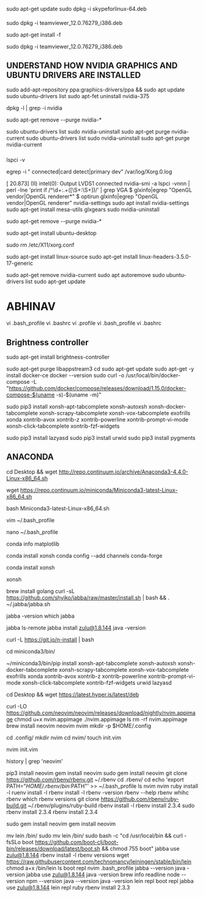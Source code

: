 sudo apt-get update
sudo dpkg -i skypeforlinux-64.deb 

####
sudo dpkg -i teamviewer_12.0.76279_i386.deb 


sudo apt-get install -f


sudo dpkg -i teamviewer_12.0.76279_i386.deb 
#####


## UNDERSTAND HOW NVIDIA GRAPHICS AND UBUNTU DRIVERS ARE INSTALLED

sudo add-apt-repository ppa:graphics-drivers/ppa && sudo apt update
sudo ubuntu-drivers list
sudo apt-fet uninstall nvidia-375

dpkg -l | grep -i nvidia



sudo apt-get remove --purge nvidia-*


sudo ubuntu-drivers list
sudo nvidia-uninstall
sudo apt-get purge nvidia-current
sudo ubuntu-drivers list
sudo nvidia-uninstall
sudo apt-get purge nvidia-current

###
lspci -v

egrep -i " connected|card detect|primary dev" /var/log/Xorg.0.log

[    20.873] (II) intel(0): Output LVDS1 connected
nvidia-smi -a
lspci -vnnn | perl -lne 'print if /^\d+\:.+(\[\S+\:\S+\])/' | grep VGA
$ glxinfo|egrep "OpenGL vendor|OpenGL renderer*"
$ optirun glxinfo|egrep "OpenGL vendor|OpenGL renderer"
nvidia-settings
sudo apt install nvidia-settings
sudo apt-get install mesa-utils
glxgears
sudo nvidia-uninstall

sudo apt-get remove --purge nvidia-*



sudo apt-get install ubuntu-desktop



sudo rm /etc/X11/xorg.conf

sudo apt-get install linux-source
sudo apt-get install linux-headers-3.5.0-17-generic


sudo apt-get remove nvidia-current
sudo apt autoremove
sudo ubuntu-drivers list
sudo apt-get update


####

# ABHINAV



vi .bash_profile 
vi .bashrc 
vi .profile 
vi .bash_profile 
vi .bashrc
## Brightness controller
sudo apt-get install brightness-controller



sudo apt-get purge libappstream3
cd
sudo apt-get update
sudo apt-get -y install docker-ce
docker --version
sudo curl -o /usr/local/bin/docker-compose -L "https://github.com/docker/compose/releases/download/1.15.0/docker-compose-$(uname -s)-$(uname -m)"


sudo pip3 install xonsh-apt-tabcomplete xonsh-autoxsh xonsh-docker-tabcomplete xonsh-scrapy-tabcomplete xonsh-vox-tabcomplete exofrills xonda xontrib-avox xontrib-z xontrib-powerline xontrib-prompt-vi-mode xonsh-click-tabcomplete xontrib-fzf-widgets

sudo pip3 install lazyasd
sudo pip3 install urwid
sudo pip3 install pygments


## ANACONDA
cd Desktop && wget http://repo.continuum.io/archive/Anaconda3-4.4.0-Linux-x86_64.sh

wget https://repo.continuum.io/miniconda/Miniconda3-latest-Linux-x86_64.sh

bash Miniconda3-latest-Linux-x86_64.sh 

vim ~/.bash_profile 

nano ~/.bash_profile 

conda info matplotlib

conda install xonsh
conda config --add channels conda-forge

conda install xonsh

xonsh

brew install golang
curl -sL https://github.com/shyiko/jabba/raw/master/install.sh | bash && . ~/.jabba/jabba.sh

jabba -version
which jabba


jabba ls-remote
jabba install zulu@1.8.144
java -version

curl -L https://git.io/n-install | bash


cd miniconda3/bin/

~/miniconda3/bin/pip install xonsh-apt-tabcomplete xonsh-autoxsh xonsh-docker-tabcomplete xonsh-scrapy-tabcomplete xonsh-vox-tabcomplete exofrills xonda xontrib-avox xontrib-z xontrib-powerline xontrib-prompt-vi-mode xonsh-click-tabcomplete xontrib-fzf-widgets urwid lazyasd


cd Desktop && wget https://latest.hyper.is/latest/deb

curl -LO https://github.com/neovim/neovim/releases/download/nightly/nvim.appimage
chmod u+x nvim.appimage
./nvim.appimage
ls
rm -rf nvim.appimage 
brew install neovim
neovim
nvim
mkdir -p $HOME/.config

cd .config/
mkdir nvim
cd nvim/
touch init.vim

nvim init.vim 

history | grep 'neovim'

pip3 install neovim
gem install neovim
sudo gem install neovim
git clone https://github.com/rbenv/rbenv.git ~/.rbenv
cd .rbenv/
cd
echo 'export PATH="$HOME/.rbenv/bin:$PATH"' >> ~/.bash_profile
ls
nvim 
nvim
ruby install -l
ruenv install -l
rbenv install -l
rbenv -version
rbenv --help
rbenv whihc
rbenv which
rbenv versions
git clone https://github.com/rbenv/ruby-build.git ~/.rbenv/plugins/ruby-build
rbenv install -l
rbenv install 2.3.4
sudo rbenv install 2.3.4
rbenv install 2.3.4

sudo gem install neovim
gem install neovim



mv lein /bin/
sudo mv lein /bin/
sudo bash -c "cd /usr/local/bin && curl -fsSLo boot https://github.com/boot-clj/boot-bin/releases/download/latest/boot.sh && chmod 755 boot"
jabba use zulu@1.8.144
rbenv install -l
rbenv versions
wget https://raw.githubusercontent.com/technomancy/leiningen/stable/bin/lein
chmod a+x /bin/lein
ls
boot repl
nvim .bash_profile 
jabba --version
java -version
jabba use zulu@1.8.144
java -version
brew info readline
node --version
npm --version
java --version
java -version
lein repl
boot repl
jabba use zulu@1.8.144
lein repl
ruby
rbenv install 2.3.3
